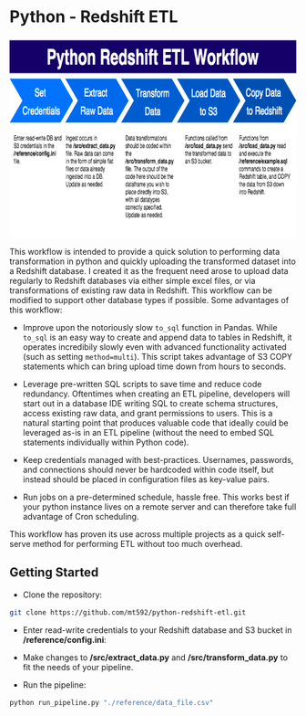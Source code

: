 # Python - Redshift ETL

<img src="workflow.png" alt="Workflow Diagram" width="900" height="350"/>

This workflow is intended to provide a quick solution to performing data transformation in python and quickly uploading the transformed dataset into a Redshift database. I created it as the frequent need arose to upload data regularly to Redshift databases via either simple excel files, or via transformations of existing raw data in Redshift. This workflow can be modified to support other database types if possible. Some advantages of this workflow:

* Improve upon the notoriously slow `to_sql` function in Pandas. While `to_sql` is an easy way to create and append data to tables in Redshift, it operates incredibily slowly even with advanced functionality activated (such as setting `method=multi`). This script takes advantage of S3 COPY statements which can bring upload time down from hours to seconds. 

* Leverage pre-written SQL scripts to save time and reduce code redundancy. Oftentimes when creating an ETL pipeline, developers will start out in a database IDE writing SQL to create schema structures, access existing raw data, and grant permissions to users. This is a natural starting point that produces valuable code that ideally could be leveraged as-is in an ETL pipeline (without the need to embed SQL statements individually within Python code).

* Keep credentials managed with best-practices. Usernames, passwords, and connections should never be hardcoded within code itself, but instead should be placed in configuration files as key-value pairs.

* Run jobs on a pre-determined schedule, hassle free. This works best if your python instance lives on a remote server and can therefore take full advantage of Cron scheduling. 

This workflow has proven its use across multiple projects as a quick self-serve method for performing ETL without too much overhead. 

## Getting Started

* Clone the repository:

```bash
git clone https://github.com/mt592/python-redshift-etl.git
```

* Enter read-write credentials to your Redshift database and S3 bucket in **/reference/config.ini**:

* Make changes to **/src/extract_data.py** and **/src/transform_data.py** to fit the needs of your pipeline.

* Run the pipeline:
```bash
python run_pipeline.py "./reference/data_file.csv"
```


